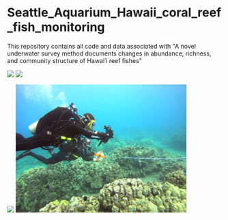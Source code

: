 # Seattle_Aquarium_Hawaii_coral_reef_fish_monitoring
This repository contains all code and data associated with "A novel underwater survey method documents changes in abundance, richness, and community structure of Hawaiʹi reef fishes"

<p float="left">
  <img src="photos/0m_mark.png" width="500" />
  <img src="photos/seascape.png" width="500" /> 
</p>

<p float="left">
  <img src="photos/diveteam.png" width="400" />
  <img src="photos/survey.png" width="400" /> 
</p>
